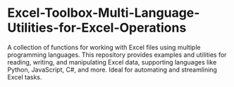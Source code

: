 # Excel-Toolbox-Multi-Language-Utilities-for-Excel-Operations
A collection of functions for working with Excel files using multiple programming languages. This repository provides examples and utilities for reading, writing, and manipulating Excel data, supporting languages like Python, JavaScript, C#, and more. Ideal for automating and streamlining Excel tasks.

